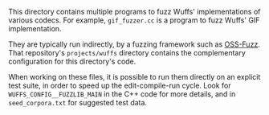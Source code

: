This directory contains multiple programs to fuzz Wuffs' implementations of
various codecs. For example, `gif_fuzzer.cc` is a program to fuzz Wuffs' GIF
implementation.

They are typically run indirectly, by a fuzzing framework such as
[OSS-Fuzz](https://github.com/google/oss-fuzz). That repository's
`projects/wuffs` directory contains the complementary configuration for this
directory's code.

When working on these files, it is possible to run them directly on an explicit
test suite, in order to speed up the edit-compile-run cycle. Look for
`WUFFS_CONFIG__FUZZLIB_MAIN` in the C++ code for more details, and in
`seed_corpora.txt` for suggested test data.
